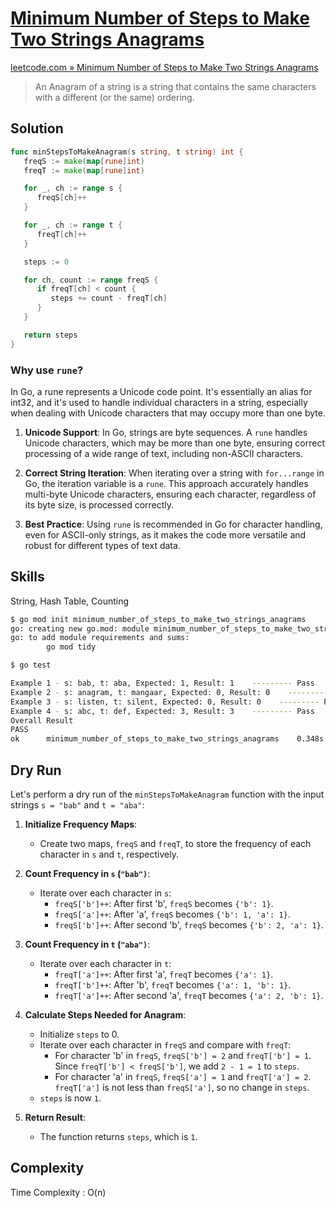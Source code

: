 # [Minimum Number of Steps to Make Two Strings Anagrams](https://leetcode.com/problems/minimum-number-of-steps-to-make-two-strings-anagram/description)

[leetcode.com » Minimum Number of Steps to Make Two Strings Anagrams](https://leetcode.com/problems/minimum-number-of-steps-to-make-two-strings-anagram/description)

> An Anagram of a string is a string that contains the same characters with a different (or the same) ordering.

## Solution

```go
func minStepsToMakeAnagram(s string, t string) int {
   freqS := make(map[rune]int)
   freqT := make(map[rune]int)

   for _, ch := range s {
      freqS[ch]++
   }

   for _, ch := range t {
      freqT[ch]++
   }

   steps := 0

   for ch, count := range freqS {
      if freqT[ch] < count {
         steps += count - freqT[ch]
      }
   }

   return steps
}
```

### Why use `rune`?

In Go, a rune represents a Unicode code point. It's essentially an alias for int32, and it's used to handle individual characters in a string, especially when dealing with Unicode characters that may occupy more than one byte.

1. **Unicode Support**: In Go, strings are byte sequences. A `rune` handles Unicode characters, which may be more than one byte, ensuring correct processing of a wide range of text, including non-ASCII characters.

2. **Correct String Iteration**: When iterating over a string with `for...range` in Go, the iteration variable is a `rune`. This approach accurately handles multi-byte Unicode characters, ensuring each character, regardless of its byte size, is processed correctly.

3. **Best Practice**: Using `rune` is recommended in Go for character handling, even for ASCII-only strings, as it makes the code more versatile and robust for different types of text data.

## Skills

String, Hash Table, Counting

```bash
$ go mod init minimum_number_of_steps_to_make_two_strings_anagrams            
go: creating new go.mod: module minimum_number_of_steps_to_make_two_strings_anagrams
go: to add module requirements and sums:
        go mod tidy

$ go test

Example 1 - s: bab, t: aba, Expected: 1, Result: 1    --------- Pass
Example 2 - s: anagram, t: mangaar, Expected: 0, Result: 0    --------- Pass
Example 3 - s: listen, t: silent, Expected: 0, Result: 0    --------- Pass
Example 4 - s: abc, t: def, Expected: 3, Result: 3    --------- Pass
Overall Result
PASS
ok      minimum_number_of_steps_to_make_two_strings_anagrams    0.348s
```

## Dry Run

Let's perform a dry run of the `minStepsToMakeAnagram` function with the input strings `s = "bab"` and `t = "aba"`:

1. **Initialize Frequency Maps**:
   - Create two maps, `freqS` and `freqT`, to store the frequency of each character in `s` and `t`, respectively.

2. **Count Frequency in `s` (`"bab")`**:
   - Iterate over each character in `s`:
     - `freqS['b']++`: After first 'b', `freqS` becomes `{'b': 1}`.
     - `freqS['a']++`: After 'a', `freqS` becomes `{'b': 1, 'a': 1}`.
     - `freqS['b']++`: After second 'b', `freqS` becomes `{'b': 2, 'a': 1}`.

3. **Count Frequency in `t` (`"aba")`**:
   - Iterate over each character in `t`:
     - `freqT['a']++`: After first 'a', `freqT` becomes `{'a': 1}`.
     - `freqT['b']++`: After 'b', `freqT` becomes `{'a': 1, 'b': 1}`.
     - `freqT['a']++`: After second 'a', `freqT` becomes `{'a': 2, 'b': 1}`.

4. **Calculate Steps Needed for Anagram**:
   - Initialize `steps` to 0.
   - Iterate over each character in `freqS` and compare with `freqT`:
     - For character 'b' in `freqS`, `freqS['b'] = 2` and `freqT['b'] = 1`. Since `freqT['b'] < freqS['b']`, we add `2 - 1 = 1` to `steps`.
     - For character 'a' in `freqS`, `freqS['a'] = 1` and `freqT['a'] = 2`. `freqT['a']` is not less than `freqS['a']`, so no change in `steps`.
   - `steps` is now `1`.

5. **Return Result**:
   - The function returns `steps`, which is `1`.

## Complexity

Time Complexity : O(n)
